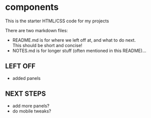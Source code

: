 # components
This is the starter HTML/CSS code for my projects

There are two markdown files:  
* README.md is for where we left off at, and what to do next.  
  This should be short and concise!
* NOTES.md is for longer stuff (often mentioned in this README)...

## LEFT OFF
* added panels

## NEXT STEPS
* add more panels?
* do mobile tweaks?